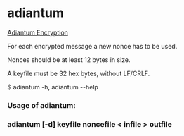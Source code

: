 # adiantum

[Adiantum Encryption](https://security.googleblog.com/2019/02/introducing-adiantum-encryption-for.html)

For each encrypted message a new nonce has to be used.

Nonces should be at least 12 bytes in size.

A keyfile must be 32 hex bytes, without LF/CRLF.

$ adiantum -h, adiantum --help

### Usage of adiantum:

### adiantum [-d] keyfile noncefile < infile > outfile
